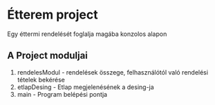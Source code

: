 # Étterem project
Egy éttermi rendelését foglalja magába konzolos alapon
## A Project moduljai
1. rendelesModul - rendelések összege, felhasználótól való rendelési tételek bekérése 
2. etlapDesing - Etlap megjelenésének a desing-ja
3. main - Program belépési pontja
